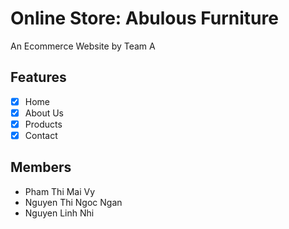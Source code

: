 # Online Store: Abulous Furniture
An Ecommerce Website by Team A

## Features
 - [X] Home
 - [X] About Us
 - [X] Products
 - [X] Contact

## Members
 - Pham Thi Mai Vy
 - Nguyen Thi Ngoc Ngan
 - Nguyen Linh Nhi
